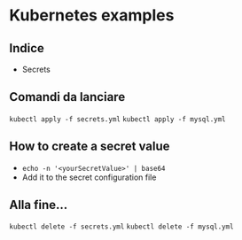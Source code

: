 # Kubernetes examples #

## Indice ##
- Secrets

## Comandi da lanciare ##
`kubectl apply -f secrets.yml`
`kubectl apply -f mysql.yml`

## How to create a secret value ##
* `echo -n '<yourSecretValue>' | base64`
* Add it to the secret configuration file

## Alla fine... ##
`kubectl delete -f secrets.yml`
`kubectl delete -f mysql.yml`

